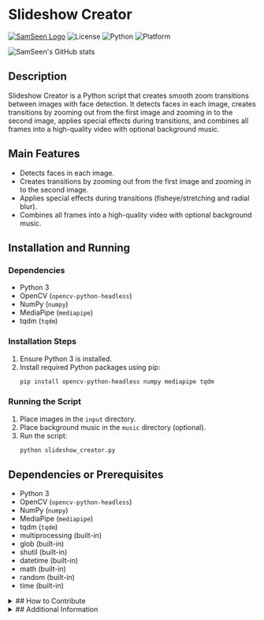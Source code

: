 # Slideshow Creator

[![SamSeen Logo](https://img.shields.io/badge/Slideshow_Creator-by_SamSeen_Solutions-orange?style=for-the-badge)](https://github.com/MrSamSeen)
![License](https://img.shields.io/badge/License-MIT-green?style=for-the-badge)
![Python](https://img.shields.io/badge/Python-3.6%2B-blue?style=for-the-badge)
![Platform](https://img.shields.io/badge/Platform-Windows%20%7C%20macOS%20%7C%20Linux-lightgrey?style=for-the-badge)

![SamSeen's GitHub stats](https://github-readme-stats.vercel.app/api?username=MrSamSeen)

## Description

Slideshow Creator is a Python script that creates smooth zoom transitions between images with face detection. It detects faces in each image, creates transitions by zooming out from the first image and zooming in to the second image, applies special effects during transitions, and combines all frames into a high-quality video with optional background music.

## Main Features

- Detects faces in each image.
- Creates transitions by zooming out from the first image and zooming in to the second image.
- Applies special effects during transitions (fisheye/stretching and radial blur).
- Combines all frames into a high-quality video with optional background music.

## Installation and Running

### Dependencies

- Python 3
- OpenCV (`opencv-python-headless`)
- NumPy (`numpy`)
- MediaPipe (`mediapipe`)
- tqdm (`tqdm`)

### Installation Steps

1. Ensure Python 3 is installed.
2. Install required Python packages using pip:
   ```bash
   pip install opencv-python-headless numpy mediapipe tqdm
   ```

### Running the Script

1. Place images in the `input` directory.
2. Place background music in the `music` directory (optional).
3. Run the script:
   ```bash
   python slideshow_creator.py
   ```

## Dependencies or Prerequisites

- Python 3
- OpenCV (`opencv-python-headless`)
- NumPy (`numpy`)
- MediaPipe (`mediapipe`)
- tqdm (`tqdm`)
- multiprocessing (built-in)
- glob (built-in)
- shutil (built-in)
- datetime (built-in)
- math (built-in)
- random (built-in)
- time (built-in)
<details>
<summary>## How to Contribute</summary>

- Fork the repository.
- Create a new branch for your feature or bug fix.
- Make your changes and commit them.
- Push your changes to your fork.
- Create a pull request to the main repository.
</details>
<details>
<summary>## Additional Information</summary>

- **Configuration Parameters:** The script uses configuration parameters defined in the script for input/output settings, processing settings, transition settings, effect parameters, video output parameters, and performance parameters.
- **Terminal Formatting:** The script includes a `Colors` class for terminal colors and functions for printing headers, success messages, info messages, warning messages, error messages, and waiting messages.
- **Face Detection:** Uses MediaPipe for face detection.
- **Special Effects:** Includes functions for applying fisheye/stretching and radial blur effects.
- **Transition Creation:** Includes functions for processing frames and creating zoom transitions between images.
- **Batch Processing:** Includes functions for processing batches of images and creating a video.
</details>
